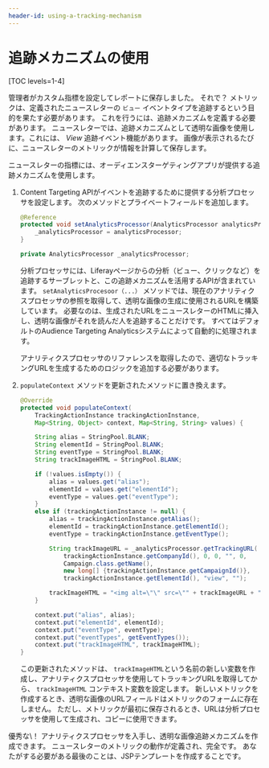 ```yaml
---
header-id: using-a-tracking-mechanism
---
```


# 追跡メカニズムの使用

[TOC levels=1-4]

管理者がカスタム指標を設定してレポートに保存しました。 それで？ メトリックは、定義されたニュースレターの `ビュー` イベントタイプを追跡するという目的を果たす必要があります。 これを行うには、追跡メカニズムを定義する必要があります。 ニュースレターでは、追跡メカニズムとして透明な画像を使用します。これには、 *View* 追跡イベント機能があります。 画像が表示されるたびに、ニュースレターのメトリックが情報を計算して保存します。

ニュースレターの指標には、オーディエンスターゲティングアプリが提供する追跡メカニズムを使用します。

1.  Content Targeting APIがイベントを追跡するために提供する分析プロセッサを設定します。 次のメソッドとプライベートフィールドを追加します。

    ``` java
    @Reference
    protected void setAnalyticsProcessor(AnalyticsProcessor analyticsProcessor) {
        _analyticsProcessor = analyticsProcessor;
    }

    private AnalyticsProcessor _analyticsProcessor;
    ```

    分析プロセッサには、Liferayページからの分析（ビュー、クリックなど）を追跡するサーブレットと、この追跡メカニズムを活用するAPIが含まれています。 `setAnalyticsProcesoor（...）` メソッドでは、現在のアナリティクスプロセッサの参照を取得して、透明な画像の生成に使用されるURLを構築しています。 必要なのは、生成されたURLをニュースレターのHTMLに挿入し、透明な画像がそれを読んだ人を追跡することだけです。 すべてはデフォルトのAudience Targeting Analyticsシステムによって自動的に処理されます。

    アナリティクスプロセッサのリファレンスを取得したので、適切なトラッキングURLを生成するためのロジックを追加する必要があります。

2.  `populateContext` メソッドを更新されたメソッドに置き換えます。

    ``` java
    @Override
    protected void populateContext(
        TrackingActionInstance trackingActionInstance,
        Map<String, Object> context, Map<String, String> values) {

        String alias = StringPool.BLANK;
        String elementId = StringPool.BLANK;
        String eventType = StringPool.BLANK;
        String trackImageHTML = StringPool.BLANK;

        if (!values.isEmpty()) {
            alias = values.get("alias");
            elementId = values.get("elementId");
            eventType = values.get("eventType");
        }
        else if (trackingActionInstance != null) {
            alias = trackingActionInstance.getAlias();
            elementId = trackingActionInstance.getElementId();
            eventType = trackingActionInstance.getEventType();

            String trackImageURL = _analyticsProcessor.getTrackingURL(
                trackingActionInstance.getCompanyId(), 0, 0, "", 0,
                Campaign.class.getName(),
                new long[] {trackingActionInstance.getCampaignId()},
                trackingActionInstance.getElementId(), "view", "");

            trackImageHTML = "<img alt=\"\" src=\"" + trackImageURL + "\" />";
        }

        context.put("alias", alias);
        context.put("elementId", elementId);
        context.put("eventType", eventType);
        context.put("eventTypes", getEventTypes());
        context.put("trackImageHTML", trackImageHTML);
    }
    ```

    この更新されたメソッドは、 `trackImageHTML`という名前の新しい変数を作成し、アナリティクスプロセッサを使用してトラッキングURLを取得してから、 `trackImageHTML` コンテキスト変数を設定します。 新しいメトリックを作成するとき、透明な画像のURLフィールドはメトリックのフォームに存在しません。 ただし、メトリックが最初に保存されるとき、URLは分析プロセッサを使用して生成され、コピーに使用できます。

優秀な\！ アナリティクスプロセッサを入手し、透明な画像追跡メカニズムを作成できます。 ニュースレターのメトリックの動作が定義され、完全です。 あなたがする必要がある最後のことは、JSPテンプレートを作成することです。
